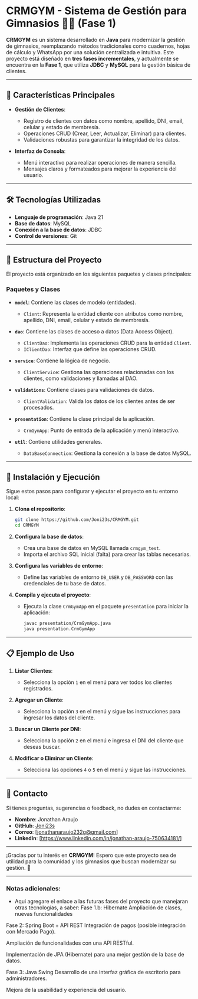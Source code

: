 # CRMGYM - Sistema de Gestión para Gimnasios 🏋️‍♂️ (Fase 1)

**CRMGYM** es un sistema desarrollado en **Java** para modernizar la gestión de gimnasios, reemplazando métodos tradicionales como cuadernos, hojas de cálculo y WhatsApp por una solución centralizada e intuitiva. Este proyecto está diseñado en **tres fases incrementales**, y actualmente se encuentra en la **Fase 1**, que utiliza **JDBC** y **MySQL** para la gestión básica de clientes.

---

## 📌 Características Principales

- **Gestión de Clientes**:
  - Registro de clientes con datos como nombre, apellido, DNI, email, celular y estado de membresía.
  - Operaciones CRUD (Crear, Leer, Actualizar, Eliminar) para clientes.
  - Validaciones robustas para garantizar la integridad de los datos.

- **Interfaz de Consola**:
  - Menú interactivo para realizar operaciones de manera sencilla.
  - Mensajes claros y formateados para mejorar la experiencia del usuario.

---

## 🛠️ Tecnologías Utilizadas

- **Lenguaje de programación**: Java 21
- **Base de datos**: MySQL
- **Conexión a la base de datos**: JDBC
- **Control de versiones**: Git

---

## 🚀 Estructura del Proyecto

El proyecto está organizado en los siguientes paquetes y clases principales:

### **Paquetes y Clases**

- **`model`**: Contiene las clases de modelo (entidades).
  - `Client`: Representa la entidad cliente con atributos como nombre, apellido, DNI, email, celular y estado de membresía.

- **`dao`**: Contiene las clases de acceso a datos (Data Access Object).
  - `ClientDao`: Implementa las operaciones CRUD para la entidad `Client`.
  - `IClientDao`: Interfaz que define las operaciones CRUD.

- **`service`**: Contiene la lógica de negocio.
  - `ClientService`: Gestiona las operaciones relacionadas con los clientes, como validaciones y llamadas al DAO.

- **`validations`**: Contiene clases para validaciones de datos.
  - `ClientValidation`: Valida los datos de los clientes antes de ser procesados.

- **`presentation`**: Contiene la clase principal de la aplicación.
  - `CrmGymApp`: Punto de entrada de la aplicación y menú interactivo.

- **`util`**: Contiene utilidades generales.
  - `DataBaseConnection`: Gestiona la conexión a la base de datos MySQL.

---

## 🚀 Instalación y Ejecución

Sigue estos pasos para configurar y ejecutar el proyecto en tu entorno local:

1. **Clona el repositorio**:
   ```bash
   git clone https://github.com/Joni23s/CRMGYM.git
   cd CRMGYM
   ```

2. **Configura la base de datos**:
   - Crea una base de datos en MySQL llamada `crmgym_test`.
   - Importa el archivo SQL inicial (falta) para crear las tablas necesarias.

3. **Configura las variables de entorno**:
   - Define las variables de entorno `DB_USER` y `DB_PASSWORD` con las credenciales de tu base de datos.

4. **Compila y ejecuta el proyecto**:
   - Ejecuta la clase `CrmGymApp` en el paquete `presentation` para iniciar la aplicación:
     ```bash
     javac presentation/CrmGymApp.java
     java presentation.CrmGymApp
     ```

---

## 📋 Ejemplo de Uso

1. **Listar Clientes**:
   - Selecciona la opción `1` en el menú para ver todos los clientes registrados.

2. **Agregar un Cliente**:
   - Selecciona la opción `3` en el menú y sigue las instrucciones para ingresar los datos del cliente.

3. **Buscar un Cliente por DNI**:
   - Selecciona la opción `2` en el menú e ingresa el DNI del cliente que deseas buscar.

4. **Modificar o Eliminar un Cliente**:
   - Selecciona las opciones `4` o `5` en el menú y sigue las instrucciones.

---

## 📧 Contacto

Si tienes preguntas, sugerencias o feedback, no dudes en contactarme:
- **Nombre**: Jonathan Araujo
- **GitHub**: [Joni23s](https://github.com/Joni23s)
- **Correo**: [jonathanaraujo232g@gmail.com]
- **Linkedin**: [https://www.linkedin.com/in/jonathan-araujo-750634181/]

---

¡Gracias por tu interés en **CRMGYM**! Espero que este proyecto sea de utilidad para la comunidad y los gimnasios que buscan modernizar su gestión. 🚀

---

### Notas adicionales:
- Aqui agregare el enlace a las futuras fases del proyecto que manejaran otras tecnologías, a saber:
Fase 1.b: Hibernate
Ampliación de clases, nuevas funcionalidades

Fase 2: Spring Boot + API REST
Integración de pagos (posible integración con Mercado Pago).

Ampliación de funcionalidades con una API RESTful.

Implementación de JPA (Hibernate) para una mejor gestión de la base de datos.

Fase 3: Java Swing
Desarrollo de una interfaz gráfica de escritorio para administradores.

Mejora de la usabilidad y experiencia del usuario.
